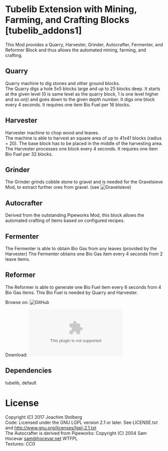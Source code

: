# Tubelib Extension with Mining, Farming, and Crafting Blocks \[tubelib_addons1\]

This Mod provides a Quarry, Harvester, Grinder, Autocrafter, Fermenter, and Reformer Block and thus allows
the automated mining, farming, and crafting.

## Quarry
Quarry machine to dig stones and other ground blocks.  
The Quarry digs a hole 5x5 blocks large and up to 25 blocks deep.
It starts at the given level (0 is same level as the quarry block,
1 is one level higher and so on)) and goes down to the given depth number.
It digs one block every 4 seconds. It requires one item Bio Fuel per 16 blocks.

## Harvester
Harvester machine to chop wood and leaves.  
The machine is able to harvest an square area of up to 41x41 blocks (radius = 20).
The base block has to be placed in the middle of the harvesting area.
The Harvester processes one block every 4 seconds. 
It requires one item Bio Fuel per 32 blocks.

## Grinder
The Grinder grinds cobble stone to gravel and is needed for the Gravelsieve Mod, to extract further ores from gravel.
(see ![Gravelsieve](https://github.com/joe7575/Minetest-Gravelsieve))

## Autocrafter
Derived from the outstanding Pipeworks Mod, this block allows the automated crafting of items based on 
configured recipes.

## Fermenter
The Fermenter is able to obtain Bio Gas from any leaves (provided by the Harvester)
The Fermenter obtains one Bio Gas item every 4 seconds from 2 leave items.

## Reformer
The Reformer is able to generate one Bio Fuel item every 6 seconds from 4 Bio Gas items.
This Bio Fuel is needed by Quarry and Harvester.


Browse on: ![GitHub](https://github.com/joe7575/tubelib_addons1)

Download: ![GitHub](https://github.com/joe7575/tubelib_addons1/archive/master.zip)


## Dependencies
tubelib, default  

# License
Copyright (C) 2017 Joachim Stolberg  
Code: Licensed under the GNU LGPL version 2.1 or later. See LICENSE.txt and http://www.gnu.org/licenses/lgpl-2.1.txt  
The Autocrafter is derived from Pipeworks: Copyright (C) 2004 Sam Hocevar <sam@hocevar.net>  WTFPL  
Textures: CC0

